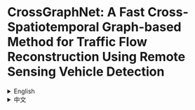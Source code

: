 # CrossGraphNet: A Fast Cross-Spatiotemporal Graph-based Method for Traffic Flow Reconstruction Using Remote Sensing Vehicle Detection

<details>
<summary>English</summary>

![Photo 1](/Picture1.gif)

## Introduction
CrossGraphNet is an innovative approach to traffic flow reconstruction using remote sensing vehicle detection data. It employs a cross-spatiotemporal graph-based method to effectively analyze and predict traffic patterns.

## Key Features
- Utilizes Graph Convolutional Networks (GCN) for spatial analysis
- Implements Multi-head Attention mechanism for temporal correlations
- Combines GCN and Attention for cross-spatiotemporal learning
- Supports incremental learning for continuous model improvement

## Requirements
- Python 3.x
- PyTorch
- PyTorch Geometric
- GeoPandas
- Pandas
- Other dependencies (see `requirements.txt`)

## Model Architecture
The core of CrossGraphNet is the `CrossAttentionGCN` class, which includes:
- Two GCN layers for spatial feature extraction
- Multi-head Attention layer for temporal analysis
- Linear layer for output prediction

## Data Preparation
The model uses road network data and traffic flow data, including:
- Road network topology (edge information)
- Traffic density and speed data for multiple time periods

## Training and Evaluation
- Customizable training process with flexible epoch settings
- Comprehensive evaluation metrics: MSE, MAE, RMSE, RSE, and R²
- Support for incremental learning with masked data selection

## Usage
1. Prepare your data in the required format (see `prepare_data` function)
2. Initialize the model with appropriate parameters
3. Train the model using the provided training loop
4. Evaluate the model performance using the test data

## Future Work
- Enhance model scalability for larger road networks
- Implement real-time prediction capabilities
- Explore integration with other traffic data sources

</details>

<details>
<summary>中文</summary>

## 简介
CrossGraphNet 是一种创新的交通流量重建方法，利用遥感车辆检测数据。它采用跨时空图形基础的方法来有效分析和预测交通模式。

## 主要特点
- 使用图卷积网络（GCN）进行空间分析
- 实现多头注意力机制以捕捉时间相关性
- 结合 GCN 和注意力机制进行跨时空学习
- 支持增量学习，持续改进模型

## 环境要求
- Python 3.x
- PyTorch
- PyTorch Geometric
- GeoPandas
- Pandas
- 其他依赖项（详见 `requirements.txt`）

## 模型架构
CrossGraphNet 的核心是 `CrossAttentionGCN` 类，包括：
- 两个 GCN 层用于空间特征提取
- 多头注意力层用于时间分析
- 线性层用于输出预测

## 数据准备
模型使用道路网络数据和交通流量数据，包括：
- 道路网络拓扑（边信息）
- 多个时间段的交通密度和速度数据

## 训练与评估
- 可定制的训练过程，灵活的 epoch 设置
- 全面的评估指标：MSE、MAE、RMSE、RSE 和 R²
- 支持通过数据掩码选择进行增量学习

## 使用方法
1. 按要求格式准备数据（参见 `prepare_data` 函数）
2. 使用适当的参数初始化模型
3. 使用提供的训练循环训练模型
4. 使用测试数据评估模型性能

## 未来工作
- 提高模型对大型道路网络的可扩展性
- 实现实时预测功能
- 探索与其他交通数据源的整合

</details>
